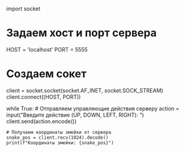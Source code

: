 import socket

# Задаем хост и порт сервера
HOST = 'localhost'
PORT = 5555

# Создаем сокет
client = socket.socket(socket.AF_INET, socket.SOCK_STREAM)
client.connect((HOST, PORT))

while True:
    # Отправляем управляющие действия серверу
    action = input("Введите действие (UP, DOWN, LEFT, RIGHT): ")
    client.send(action.encode())

    # Получаем координаты змейки от сервера
    snake_pos = client.recv(1024).decode()
    print(f"Координаты змейки: {snake_pos}")

